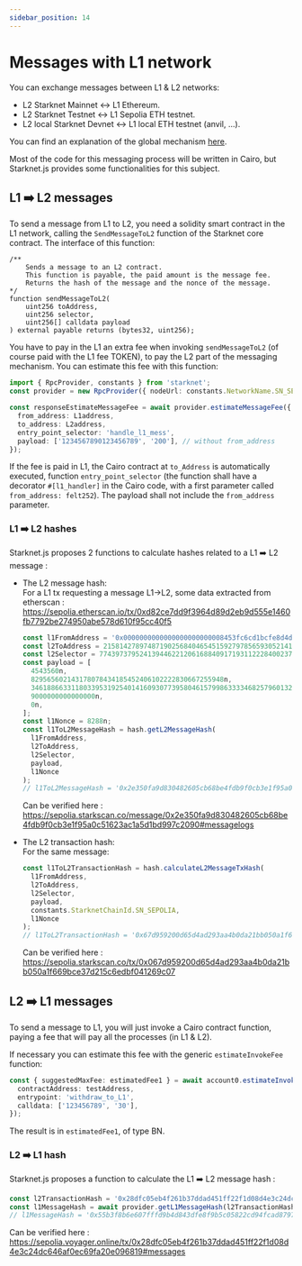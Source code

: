```yaml
---
sidebar_position: 14
---
```


# Messages with L1 network

You can exchange messages between L1 & L2 networks:

- L2 Starknet Mainnet ↔️ L1 Ethereum.
- L2 Starknet Testnet ↔️ L1 Sepolia ETH testnet.
- L2 local Starknet Devnet ↔️ L1 local ETH testnet (anvil, ...).

You can find an explanation of the global mechanism [here](https://docs.starknet.io/architecture-and-concepts/network-architecture/messaging-mechanism/).

Most of the code for this messaging process will be written in Cairo, but Starknet.js provides some functionalities for this subject.

## L1 ➡️ L2 messages

To send a message from L1 to L2, you need a solidity smart contract in the L1 network, calling the `SendMessageToL2` function of the Starknet core contract.
The interface of this function:

```solidity
/**
    Sends a message to an L2 contract.
    This function is payable, the paid amount is the message fee.
    Returns the hash of the message and the nonce of the message.
*/
function sendMessageToL2(
    uint256 toAddress,
    uint256 selector,
    uint256[] calldata payload
) external payable returns (bytes32, uint256);
```

You have to pay in the L1 an extra fee when invoking `sendMessageToL2` (of course paid with the L1 fee TOKEN), to pay the L2 part of the messaging mechanism. You can estimate this fee with this function:

```typescript
import { RpcProvider, constants } from 'starknet';
const provider = new RpcProvider({ nodeUrl: constants.NetworkName.SN_SEPOLIA }); // for testnet

const responseEstimateMessageFee = await provider.estimateMessageFee({
  from_address: L1address,
  to_address: L2address,
  entry_point_selector: 'handle_l1_mess',
  payload: ['1234567890123456789', '200'], // without from_address
});
```

If the fee is paid in L1, the Cairo contract at `to_Address` is automatically executed, function `entry_point_selector` (the function shall have a decorator `#[l1_handler]` in the Cairo code, with a first parameter called `from_address: felt252`). The payload shall not include the `from_address` parameter.

### L1 ➡️ L2 hashes

Starknet.js proposes 2 functions to calculate hashes related to a L1 ➡️ L2 message :

- The L2 message hash:  
  For a L1 tx requesting a message L1->L2, some data extracted from etherscan : https://sepolia.etherscan.io/tx/0xd82ce7dd9f3964d89d2eb9d555e1460fb7792be274950abe578d610f95cc40f5

  ```typescript
  const l1FromAddress = '0x0000000000000000000000008453fc6cd1bcfe8d4dfc069c400b433054d47bdc';
  const l2ToAddress = 2158142789748719025684046545159279785659305214176670733242887773692203401023n;
  const l2Selector = 774397379524139446221206168840917193112228400237242521560346153613428128537n;
  const payload = [
    4543560n,
    829565602143178078434185452406102222830667255948n,
    3461886633118033953192540141609307739580461579986333346825796013261542798665n,
    9000000000000000n,
    0n,
  ];
  const l1Nonce = 8288n;
  const l1ToL2MessageHash = hash.getL2MessageHash(
    l1FromAddress,
    l2ToAddress,
    l2Selector,
    payload,
    l1Nonce
  );
  // l1ToL2MessageHash = '0x2e350fa9d830482605cb68be4fdb9f0cb3e1f95a0c51623ac1a5d1bd997c2090'
  ```

  Can be verified here : https://sepolia.starkscan.co/message/0x2e350fa9d830482605cb68be4fdb9f0cb3e1f95a0c51623ac1a5d1bd997c2090#messagelogs

- The L2 transaction hash:  
  For the same message:
  ```typescript
  const l1ToL2TransactionHash = hash.calculateL2MessageTxHash(
    l1FromAddress,
    l2ToAddress,
    l2Selector,
    payload,
    constants.StarknetChainId.SN_SEPOLIA,
    l1Nonce
  );
  // l1ToL2TransactionHash = '0x67d959200d65d4ad293aa4b0da21bb050a1f669bce37d215c6edbf041269c07'
  ```
  Can be verified here : https://sepolia.starkscan.co/tx/0x067d959200d65d4ad293aa4b0da21bb050a1f669bce37d215c6edbf041269c07

## L2 ➡️ L1 messages

To send a message to L1, you will just invoke a Cairo contract function, paying a fee that will pay all the processes (in L1 & L2).

If necessary you can estimate this fee with the generic `estimateInvokeFee` function:

```typescript
const { suggestedMaxFee: estimatedFee1 } = await account0.estimateInvokeFee({
  contractAddress: testAddress,
  entrypoint: 'withdraw_to_L1',
  calldata: ['123456789', '30'],
});
```

The result is in `estimatedFee1`, of type BN.

### L2 ➡️ L1 hash

Starknet.js proposes a function to calculate the L1 ➡️ L2 message hash :

```typescript
const l2TransactionHash = '0x28dfc05eb4f261b37ddad451ff22f1d08d4e3c24dc646af0ec69fa20e096819';
const l1MessageHash = await provider.getL1MessageHash(l2TransactionHash);
// l1MessageHash = '0x55b3f8b6e607fffd9b4d843dfe8f9b5c05822cd94fcad8797deb01d77805532a'
```

Can be verified here : https://sepolia.voyager.online/tx/0x28dfc05eb4f261b37ddad451ff22f1d08d4e3c24dc646af0ec69fa20e096819#messages
